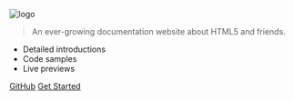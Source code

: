 ![logo](https://pictureelement.github.io/html5tech/images/logo-1x.png)

> An ever-growing documentation website about HTML5 and friends.

- Detailed introductions
- Code samples
- Live previews

[GitHub](https://github.com/pictureelement/html5-tech/)
[Get Started](#HTML5Tech)